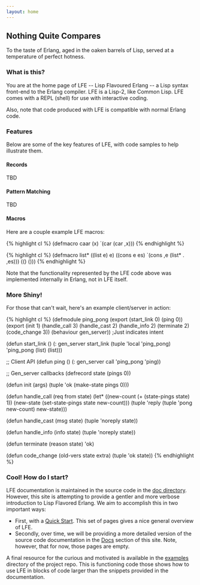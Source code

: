 ```yaml
---
layout: home
---
```


## Nothing Quite Compares

To the taste of Erlang, aged in the oaken barrels of Lisp, served at a
temperature of perfect hotness.

### What is this?

You are at the home page of LFE -- Lisp Flavoured Erlang -- a Lisp syntax
front-end to the Erlang compiler. LFE is a Lisp-2, like Common Lisp. LFE comes
with a REPL (shell) for use with interactive coding.

Also, note that code produced with LFE is compatible with normal Erlang code.

### Features

Below are some of the key features of LFE, with code samples to help illustrate
them.

#### Records

TBD

#### Pattern Matching

TBD

#### Macros

Here are a couple example LFE macros:

{% highlight cl %}
(defmacro caar (x) `(car (car ,x)))
{% endhighlight %}

{% highlight cl %}
(defmacro list*
  ((list e) e)
  ((cons e es) `(cons ,e (list* . ,es)))
  (() ()))
{% endhighlight %}

Note that the functionality represented by the LFE code above was implemented
internally in Erlang, not in LFE itself.

### More Shiny!

For those that can't wait, here's an example client/server in action:

{% highlight cl %}
(defmodule ping_pong
  (export (start_link 0) (ping 0))
  (export (init 1) (handle_call 3) (handle_cast 2)
          (handle_info 2) (terminate 2) (code_change 3))
  (behaviour gen_server)) ;Just indicates intent

(defun start_link ()
  (: gen_server start_link
    (tuple 'local 'ping_pong) 'ping_pong (list) (list)))

;; Client API
(defun ping ()
  (: gen_server call 'ping_pong 'ping))

;; Gen_server callbacks
(defrecord state (pings 0))

(defun init (args)
  (tuple 'ok (make-state pings 0)))

(defun handle_call (req from state)
  (let* ((new-count (+ (state-pings state) 1))
         (new-state (set-state-pings state new-count)))
    (tuple 'reply
           (tuple 'pong new-count)
           new-state)))

(defun handle_cast (msg state)
  (tuple 'noreply state))

(defun handle_info (info state)
  (tuple 'noreply state))

(defun terminate (reason state)
  'ok)

(defun code_change (old-vers state extra)
  (tuple 'ok state))
{% endhighlight %}

### Cool! How do I start?
LFE documentation is maintained in the source code in the
<a href="https://github.com/rvirding/lfe/tree/master/doc">doc directory</a>.
However, this site is attempting to provide a gentler and more verbose
introduction to Lisp Flavored Erlang. We aim to accomplish this in two
important ways:

* First, with a <a href="/quick-start/1.html">Quick Start</a>. This set of
  pages gives a nice general overview of LFE.
* Secondly, over time, we will be providing a more detailed version of the
  source code documentation in the <a href="http://lfe.github.com/docs">Docs</a>
  section of this site. Note, however, that for now, those pages are empty.

A final resource for the curious and motivated is available in the
<a href="https://github.com/rvirding/lfe/tree/master/examples">examples</a>
directory of the project repo. This is functioning code those shows how to use
LFE in blocks of code larger than the snippets provided in the documentation.

